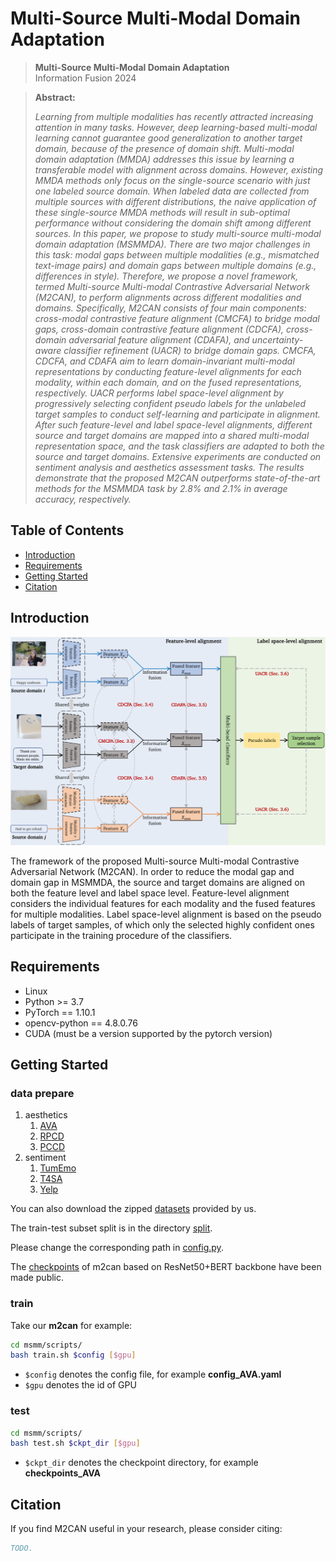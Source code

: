 # Multi-Source Multi-Modal Domain Adaptation

> **Multi-Source Multi-Modal Domain Adaptation**<br>
>  Information Fusion 2024<br>

> **Abstract:** 
>
> *Learning from multiple modalities has recently attracted increasing attention in many tasks. However, deep learning-based multi-modal learning cannot guarantee good generalization to another target domain, because of the presence of domain shift. Multi-modal domain adaptation (MMDA) addresses this issue by learning a transferable model with alignment across domains. However, existing MMDA methods only focus on the single-source scenario with just one labeled source domain. When labeled data are collected from multiple sources with different distributions, the naive application of these single-source MMDA methods will result in sub-optimal performance without considering the domain shift among different sources. In this paper, we propose to study multi-source multi-modal domain adaptation (MSMMDA). There are two major challenges in this task: modal gaps between multiple modalities (e.g., mismatched text-image pairs) and domain gaps between multiple domains (e.g., differences in style). Therefore, we propose a novel framework, termed Multi-source Multi-modal Contrastive Adversarial Network (M2CAN), to perform alignments across different modalities and domains. Specifically, M2CAN consists of four main components: cross-modal contrastive feature alignment (CMCFA) to bridge modal gaps, cross-domain contrastive feature alignment (CDCFA), cross-domain adversarial feature alignment (CDAFA), and uncertainty-aware classifier refinement (UACR) to bridge domain gaps. CMCFA, CDCFA, and CDAFA aim to learn domain-invariant multi-modal representations by conducting feature-level alignments for each modality, within each domain, and on the fused representations, respectively. UACR performs label space-level alignment by progressively selecting confident pseudo labels for the unlabeled target samples to conduct self-learning and participate in alignment. After such feature-level and label space-level alignments, different source and target domains are mapped into a shared multi-modal representation space, and the task classifiers are adapted to both the source and target domains. Extensive experiments are conducted on sentiment analysis and aesthetics assessment tasks. The results demonstrate that the proposed M2CAN outperforms state-of-the-art methods for the MSMMDA task by 2.8% and 2.1% in average accuracy, respectively.*

## Table of Contents

- [Introduction](#Introduction)
- [Requirements](#Requirements)
- [Getting Started](#getting-started)
- [Citation](#Citation)

## Introduction

![framework](./intro/framework.png "framework")

The framework of the proposed Multi-source Multi-modal Contrastive Adversarial Network (M2CAN). In order to reduce the modal gap and domain gap in MSMMDA, the source and target domains are aligned on both the feature level and label space level. Feature-level alignment considers the individual features for each modality and the fused features for multiple modalities. Label space-level alignment is based on the pseudo labels of target samples, of which only the selected highly confident ones participate in the training procedure of the classifiers.

## Requirements

- Linux
- Python >= 3.7
- PyTorch == 1.10.1
- opencv-python == 4.8.0.76
- CUDA (must be a version supported by the pytorch version)

## Getting Started

### data prepare

1. aesthetics
    1. [AVA](https://github.com/imfing/ava_downloader)
    2. [RPCD](https://github.com/mediatechnologycenter/aestheval)
    3. [PCCD](https://github.com/ivclab/DeepPhotoCritic-ICCV17)
2. sentiment
    1. [TumEmo](https://github.com/YangXiaocui1215/MVAN)
    2. [T4SA](http://www.t4sa.it/)
    3. [Yelp](https://github.com/PreferredAI/vista-net)

You can also download the zipped [datasets](https://drive.google.com/drive/folders/18KJOaWqd_Shpxb_vGutI93gtBqQK7b6R?usp=drive_link) provided by us.

The train-test subset split is in the directory [split](./split).

Please change the corresponding path in [config.py](./config.py).

The [checkpoints](https://drive.google.com/drive/folders/15Z4fvQRZmf-tEa8Wevw7E5cfdcVm210d?usp=sharing) of m2can based on ResNet50+BERT backbone have been made public.

### train

Take our **m2can** for example:

```bash
cd msmm/scripts/
bash train.sh $config [$gpu]
```

- `$config` denotes the config file, for example **config_AVA.yaml**
- `$gpu` denotes the id of GPU

### test

```bash
cd msmm/scripts/
bash test.sh $ckpt_dir [$gpu]
```

- `$ckpt_dir` denotes the checkpoint directory, for example **checkpoints_AVA**

## Citation

If you find M2CAN useful in your research, please consider citing:

```bibtex
TODO.
```
